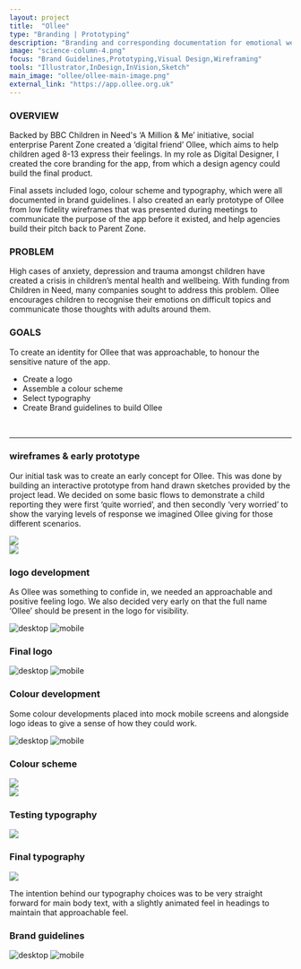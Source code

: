 ```yaml
---
layout: project
title:  "Ollee"
type: "Branding | Prototyping"
description: "Branding and corresponding documentation for emotional wellbeing app for children."
image: "science-column-4.png"
focus: "Brand Guidelines,Prototyping,Visual Design,Wireframing"
tools: "Illustrator,InDesign,InVision,Sketch"
main_image: "ollee/ollee-main-image.png"
external_link: "https://app.ollee.org.uk"
---
```


### OVERVIEW

Backed by BBC Children in Need's ‘A Million & Me’ initiative, social enterprise Parent Zone created a ‘digital friend’ Ollee, which aims to help children aged 8-13 express their feelings. In my role as Digital Designer, I created the core branding for the app, from which a design agency could build the final product.

Final assets included logo, colour scheme and typography, which were all documented in brand guidelines. I also created an early prototype of Ollee from low fidelity wireframes that was presented during meetings to communicate the purpose of the app before it existed, and help agencies build their pitch back to Parent Zone.

### PROBLEM

High cases of anxiety, depression and trauma amongst children have created a crisis in children’s mental health and wellbeing. With funding from Children in Need, many companies sought to address this problem. Ollee encourages children to recognise their emotions on difficult topics and communicate those thoughts with adults around them.

### GOALS
To create an identity for Ollee that was approachable, to honour the sensitive nature of the app.
- Create a logo
- Assemble a colour scheme
- Select typography
- Create Brand guidelines to build Ollee

<br>

---

### wireframes & early prototype
Our initial task was to create an early concept for Ollee. This was done by building an interactive prototype from hand drawn sketches provided by the project lead. We decided on some basic flows to demonstrate a child reporting they were first ‘quite worried’, and then secondly ‘very worried’ to show the varying levels of response we imagined Ollee giving for those different scenarios.

<div class="row two-image">
    <div class="col-md-6 col-xs-12">
        <img src="/assets/img/ollee/ollee-wireframe-1.png">
    </div>
    <div class="col-md-6 col-xs-12">
        <img src="/assets/img/ollee/ollee-wireframe-2.png">
    </div>
</div>

### logo development
As Ollee was something to confide in, we needed an approachable and positive feeling logo. We also decided very early on that the full name ‘Ollee’ should be present in the logo for visibility.

![desktop](/assets/img/ollee/ollee-logo-dev.png)
![mobile](/assets/img/ollee/ollee-logo-dev-mobile.png)

### Final logo
![desktop](/assets/img/ollee/ollee-final-logo.png)
![mobile](/assets/img/ollee/ollee-final-logo-mobile.png)

### Colour development
Some colour developments placed into mock mobile screens and alongside logo ideas to give a sense of how they could work.

![desktop](/assets/img/ollee/ollee-colour.png)
![mobile](/assets/img/ollee/ollee-colour-mobile.png)

### Colour scheme
<div class="row two-image">
    <div class="col-md-6 col-xs-12">
        <img src="/assets/img/ollee/ollee-colour-scheme-1.png">
    </div>
    <div class="col-md-6 col-xs-12">
        <img src="/assets/img/ollee/ollee-colour-scheme-1.png">
    </div>
</div>


<div class="row two-image">
    <div class="col-md-6 col-xs-12">
        <h3>Testing typography</h3>
        <img src="/assets/img/ollee/ollee-typography-1.png">
    </div>
    <div class="col-md-6 col-xs-12">
        <h3>Final typography</h3>
        <img src="/assets/img/ollee/ollee-typography-2.png">
    </div>
</div>

The intention behind our typography choices was to be very straight forward for main body text, with a slightly animated feel in headings to maintain that approachable feel.

### Brand guidelines
![desktop](/assets/img/ollee/ollee-brand-guidelines.png)
![mobile](/assets/img/ollee/ollee-brand-guidelines-mobile.png)